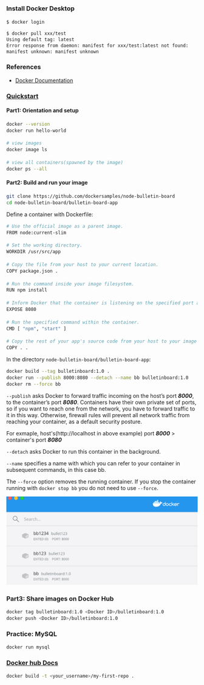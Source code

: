 
### Install Docker Desktop

`$ docker login`

```
$ docker pull xxx/test
Using default tag: latest
Error response from daemon: manifest for xxx/test:latest not found: manifest unknown: manifest unknown
```



### References

- [Docker Documentation](https://docs.docker.com)

### [Quickstart](https://docs.docker.com/get-started/)

#### Part1: Orientation and setup

```sh
docker --version
docker run hello-world

# view images
docker image ls

# view all containers(spawned by the image)
docker ps --all
```

#### Part2: Build and run your image

```sh
git clone https://github.com/dockersamples/node-bulletin-board
cd node-bulletin-board/bulletin-board-app
```
Define a container with Dockerfile:

```sh
# Use the official image as a parent image.
FROM node:current-slim

# Set the working directory.
WORKDIR /usr/src/app

# Copy the file from your host to your current location.
COPY package.json .

# Run the command inside your image filesystem.
RUN npm install

# Inform Docker that the container is listening on the specified port at runtime.
EXPOSE 8080

# Run the specified command within the container.
CMD [ "npm", "start" ]

# Copy the rest of your app's source code from your host to your image filesystem.
COPY . .
```


In the directory `node-bulletin-board/bulletin-board-app`:
```sh
docker build --tag bulletinboard:1.0 .
docker run --publish 8000:8080 --detach --name bb bulletinboard:1.0
docker rm --force bb
```

`--publish` asks Docker to forward traffic incoming on the host’s port ***8000***, to the container’s port ***8080***. Containers have their own private set of ports, so if you want to reach one from the network, you have to forward traffic to it in this way. Otherwise, firewall rules will prevent all network traffic from reaching your container, as a default security posture.

For exmaple, host's(http://localhost in above example) port ***8000*** > container's port ***8080***

`--detach` asks Docker to run this container in the background.

`--name` specifies a name with which you can refer to your container in subsequent commands, in this case bb.

The `--force` option removes the running container. If you stop the container running with `docker stop bb` you do not need to use `--force`.

![](https://github.com/tomfriwel/notes/blob/master/tools/assets/docker/s0.png)

### Part3: Share images on Docker Hub

```sh
docker tag bulletinboard:1.0 <Docker ID>/bulletinboard:1.0
docker push <Docker ID>/bulletinboard:1.0
```

### Practice: MySQL

```sh
docker run mysql
```


### [Docker hub Docs](https://docs.docker.com/docker-hub/)

```sh
docker build -t <your_username>/my-first-repo .
```
